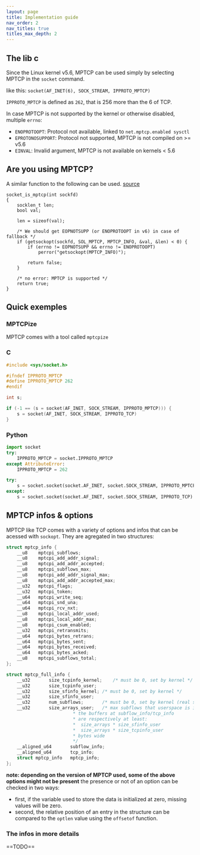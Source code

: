 ```yaml
---
layout: page
title: Implementation guide
nav_order: 2
nav_titles: true
titles_max_depth: 2
---
```


## The lib c
Since the Linux kernel v5.6, MPTCP can be used simply by selecting MPTCP in the `socket` command.

like this:
`socket(AF_INET(6), SOCK_STREAM, IPPROTO_MPTCP)`

`IPPROTO_MPTCP` is defined as `262`, that is 256 more than the 6 of TCP.

In case MPTCP is not supported by the kernel or otherwise disabled, multiple `errno`:
- `ENOPROTOOPT`: Protocol not available, linked to `net.mptcp.enabled sysctl`
- `EPROTONOSUPPORT`: Protocol not supported, MPTCP is not compiled on >= v5.6
- `EINVAL`: Invalid argument, MPTCP is not available on kernels < 5.6

## Are you using MPTCP?
A similar function to the following can be used. [source](https://github.com/multipath-tcp/mptcp_net-next/issues/294)
```
socket_is_mptcp(int sockfd)
{
	socklen_t len;
	bool val;

	len = sizeof(val);

	/* We should get EOPNOTSUPP (or ENOPROTOOPT in v6) in case of fallback */
	if (getsockopt(sockfd, SOL_MPTCP, MPTCP_INFO, &val, &len) < 0) {
		if (errno != EOPNOTSUPP && errno != ENOPROTOOPT)
			perror("getsockopt(MPTCP_INFO)");

		return false;
	}

	/* no error: MPTCP is supported */
	return true;
}
```

## Quick exemples
### MPTCPize
MPTCP comes with a tool called `mptcpize`

### C
```c
#include <sys/socket.h>

#ifndef IPPROTO_MPTCP
#define IPPROTO_MPTCP 262
#endif

int s;

if (-1 == (s = socket(AF_INET, SOCK_STREAM, IPPROTO_MPTCP))) {
    s = socket(AF_INET, SOCK_STREAM, IPPROTO_TCP)
}
```

### Python
```python
import socket
try:
    IPPROTO_MPTCP = socket.IPPROTO_MPTCP
except AttributeError:
    IPPROTO_MPTCP = 262

try:
    s = socket.socket(socket.AF_INET, socket.SOCK_STREAM, IPPROTO_MPTCP)
except:
    s = socket.socket(socket.AF_INET, socket.SOCK_STREAM, IPPROTO_TCP)
```

## MPTCP infos & options
MPTCP like TCP comes with a variety of options and infos that can be acessed with `sockopt`. They are agregated in two structures:

``` c
struct mptcp_info {
	__u8	mptcpi_subflows;
	__u8	mptcpi_add_addr_signal;
	__u8	mptcpi_add_addr_accepted;
	__u8	mptcpi_subflows_max;
	__u8	mptcpi_add_addr_signal_max;
	__u8	mptcpi_add_addr_accepted_max;
	__u32	mptcpi_flags;
	__u32	mptcpi_token;
	__u64	mptcpi_write_seq;
	__u64	mptcpi_snd_una;
	__u64	mptcpi_rcv_nxt;
	__u8	mptcpi_local_addr_used;
	__u8	mptcpi_local_addr_max;
	__u8	mptcpi_csum_enabled;
	__u32	mptcpi_retransmits;
	__u64	mptcpi_bytes_retrans;
	__u64	mptcpi_bytes_sent;
	__u64	mptcpi_bytes_received;
	__u64	mptcpi_bytes_acked;
    __u8    mptcpi_subflows_total;
};
```

``` c
struct mptcp_full_info {
	__u32		size_tcpinfo_kernel;	/* must be 0, set by kernel */
	__u32		size_tcpinfo_user;
	__u32		size_sfinfo_kernel;	/* must be 0, set by kernel */
	__u32		size_sfinfo_user;
	__u32		num_subflows;		/* must be 0, set by kernel (real subflow count) */
	__u32		size_arrays_user;	/* max subflows that userspace is interested in;
						 * the buffers at subflow_info/tcp_info
						 * are respectively at least:
						 *  size_arrays * size_sfinfo_user
						 *  size_arrays * size_tcpinfo_user
						 * bytes wide
						 */
	__aligned_u64		subflow_info;
	__aligned_u64		tcp_info;
	struct mptcp_info	mptcp_info;
};
```

**note: depending on the version of MPTCP used, some of the above options might not be present**
the presence or not of an option can be checked in two ways:
- first, if the variable used to store the data is initialized at zero, missing values will be zero.
- second, the relative position of an entry in the structure can be compared to the `optlen` value using the `offsetof` function.

### The infos in more details
==TODO==